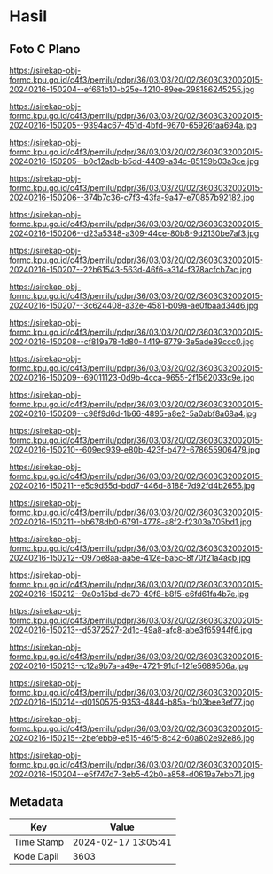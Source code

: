 # Hasil

## Foto C Plano

https://sirekap-obj-formc.kpu.go.id/c4f3/pemilu/pdpr/36/03/03/20/02/3603032002015-20240216-150204--ef661b10-b25e-4210-89ee-298186245255.jpg

https://sirekap-obj-formc.kpu.go.id/c4f3/pemilu/pdpr/36/03/03/20/02/3603032002015-20240216-150205--9394ac67-451d-4bfd-9670-65926faa694a.jpg

https://sirekap-obj-formc.kpu.go.id/c4f3/pemilu/pdpr/36/03/03/20/02/3603032002015-20240216-150205--b0c12adb-b5dd-4409-a34c-85159b03a3ce.jpg

https://sirekap-obj-formc.kpu.go.id/c4f3/pemilu/pdpr/36/03/03/20/02/3603032002015-20240216-150206--374b7c36-c7f3-43fa-9a47-e70857b92182.jpg

https://sirekap-obj-formc.kpu.go.id/c4f3/pemilu/pdpr/36/03/03/20/02/3603032002015-20240216-150206--d23a5348-a309-44ce-80b8-9d2130be7af3.jpg

https://sirekap-obj-formc.kpu.go.id/c4f3/pemilu/pdpr/36/03/03/20/02/3603032002015-20240216-150207--22b61543-563d-46f6-a314-f378acfcb7ac.jpg

https://sirekap-obj-formc.kpu.go.id/c4f3/pemilu/pdpr/36/03/03/20/02/3603032002015-20240216-150207--3c624408-a32e-4581-b09a-ae0fbaad34d6.jpg

https://sirekap-obj-formc.kpu.go.id/c4f3/pemilu/pdpr/36/03/03/20/02/3603032002015-20240216-150208--cf819a78-1d80-4419-8779-3e5ade89ccc0.jpg

https://sirekap-obj-formc.kpu.go.id/c4f3/pemilu/pdpr/36/03/03/20/02/3603032002015-20240216-150209--69011123-0d9b-4cca-9655-2f1562033c9e.jpg

https://sirekap-obj-formc.kpu.go.id/c4f3/pemilu/pdpr/36/03/03/20/02/3603032002015-20240216-150209--c98f9d6d-1b66-4895-a8e2-5a0abf8a68a4.jpg

https://sirekap-obj-formc.kpu.go.id/c4f3/pemilu/pdpr/36/03/03/20/02/3603032002015-20240216-150210--609ed939-e80b-423f-b472-678655906479.jpg

https://sirekap-obj-formc.kpu.go.id/c4f3/pemilu/pdpr/36/03/03/20/02/3603032002015-20240216-150211--e5c9d55d-bdd7-446d-8188-7d92fd4b2656.jpg

https://sirekap-obj-formc.kpu.go.id/c4f3/pemilu/pdpr/36/03/03/20/02/3603032002015-20240216-150211--bb678db0-6791-4778-a8f2-f2303a705bd1.jpg

https://sirekap-obj-formc.kpu.go.id/c4f3/pemilu/pdpr/36/03/03/20/02/3603032002015-20240216-150212--097be8aa-aa5e-412e-ba5c-8f70f21a4acb.jpg

https://sirekap-obj-formc.kpu.go.id/c4f3/pemilu/pdpr/36/03/03/20/02/3603032002015-20240216-150212--9a0b15bd-de70-49f8-b8f5-e6fd61fa4b7e.jpg

https://sirekap-obj-formc.kpu.go.id/c4f3/pemilu/pdpr/36/03/03/20/02/3603032002015-20240216-150213--d5372527-2d1c-49a8-afc8-abe3f65944f6.jpg

https://sirekap-obj-formc.kpu.go.id/c4f3/pemilu/pdpr/36/03/03/20/02/3603032002015-20240216-150213--c12a9b7a-a49e-4721-91df-12fe5689506a.jpg

https://sirekap-obj-formc.kpu.go.id/c4f3/pemilu/pdpr/36/03/03/20/02/3603032002015-20240216-150214--d0150575-9353-4844-b85a-fb03bee3ef77.jpg

https://sirekap-obj-formc.kpu.go.id/c4f3/pemilu/pdpr/36/03/03/20/02/3603032002015-20240216-150215--2befebb9-e515-46f5-8c42-60a802e92e86.jpg

https://sirekap-obj-formc.kpu.go.id/c4f3/pemilu/pdpr/36/03/03/20/02/3603032002015-20240216-150204--e5f747d7-3eb5-42b0-a858-d0619a7ebb71.jpg


## Metadata

| Key        | Value               |
| ---------- | ------------------- |
| Time Stamp | 2024-02-17 13:05:41 |
| Kode Dapil | 3603                |



